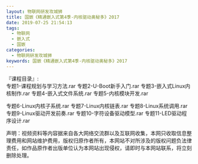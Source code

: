 ```yaml
---
layout: 物联网研发攻城狮
title: 国嵌《精通嵌入式第4季-内核驱动奥秘多》2017    
date: 2019-07-25 21:54:13
tags:
  - 物联网
  - 嵌入式
  - 国嵌
categories:
  - 物联网研发攻城狮
keywords: 国嵌《精通嵌入式第4季-内核驱动奥秘多》2017    
---
```

『课程目录』:  
专题1-课程规划与学习方法.rar
专题2-U-Boot新手入门.rar
专题3-嵌入式Linux内核制作.rar
专题4-嵌入式文件系统.rar
专题5-内核模块开发.rar
<!-- more --> 
专题6-Linux内核子系统.rar
专题7-Linux内核链表.rar
专题8-Linux系统调用.rar
专题9-Linux驱动开发前奏.rar
专题10-字符设备驱动模型.rar
专题11-LED驱动程序设计.rar
<div class="post-copyright">
    <div class="post-copyright__author">
      <span class="post-copyright-meta">声明：视频资料等内容据来自各大网络交流群以及互联网收集，本网只收取信息整理费用和网站维护费用，版权归原作者所有，本网站不对所涉及的版权问题负法律责任，如作品原作者出版单位认为本网站出现侵权，请即时与本网站联系，将立刻删除处理。 </span>
    </div>
</div>

<blockquote class="blockquote-center">

</blockquote>

